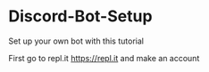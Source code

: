 # Discord-Bot-Setup
Set up your own bot with this tutorial

First go to repl.it <https://repl.it> and make an account
